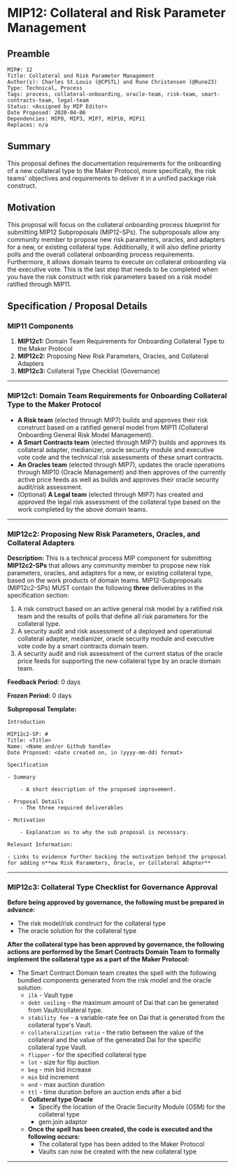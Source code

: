 # MIP12: Collateral and Risk Parameter Management

## Preamble
```
MIP#: 12
Title: Collateral and Risk Parameter Management
Author(s): Charles St.Louis (@CPSTL) and Rune Christensen (@Rune23) 
Type: Technical, Process
Tags: process, collateral-onboarding, oracle-team, risk-team, smart-contracts-team, legal-team
Status: <Assigned by MIP Editor>
Date Proposed: 2020-04-06
Dependencies: MIP0, MIP3, MIP7, MIP10, MIP11
Replaces: n/a
```  

## Summary

This proposal defines the documentation requirements for the onboarding of a new collateral type to the Maker Protocol, more specifically, the risk teams' objectives and requirements to deliver it in a unified package risk construct.

## Motivation

This proposal will focus on the collateral onboarding process blueprint for submitting MIP12 Subproposals (MIP12-SPs). The subproposals allow any community member to propose new risk parameters, oracles, and adapters for a new, or existing collateral type. Additionally, it will also define priority polls and the overall collateral onboarding process requirements. Furthermore, it allows domain teams to execute on collateral onboarding via the executive vote. This is the last step that needs to be completed when you have the risk construct with risk parameters based on a risk model ratified through MIP11.

## Specification / Proposal Details

### MIP11 Components

1. **MIP12c1:** Domain Team Requirements for Onboarding Collateral Type to the Maker Protocol
2. **MIP12c2:** Proposing New Risk Parameters, Oracles, and Collateral Adapters
3. **MIP12c3:** Collateral Type Checklist (Governance)

---

### MIP12c1: Domain Team Requirements for Onboarding Collateral Type to the Maker Protocol

- **A Risk team** (elected through MIP7) builds and approves their risk construct based on a ratified general model from MIP11 (Collateral Onboarding General Risk Model Management).
- **A Smart Contracts team** (elected through MIP7) builds and approves its collateral adapter, medianizer, oracle security module and executive vote code and the technical risk assessments of these smart contracts.
- **An Oracles team** (elected through MIP7), updates the oracle operations through MIP10 (Oracle Management) and then approves of the currently active price feeds as well as builds and approves their oracle security audit/risk assessment.
- (Optional) **A Legal team** (elected through MIP7) has created and approved the legal risk assessment of the collateral type based on the work completed by the above domain teams.

---

### MIP12c2: Proposing New Risk Parameters, Oracles, and Collateral Adapters

**Description:** This is a technical process MIP component for submitting **MIP12c2-SPs** that allows any community member to propose new risk parameters, oracles, and adapters for a new, or existing collateral type, based on the work products of domain teams. MIP12-Subproposals (MIP12c2-SPs) MUST contain the following **three** deliverables in the specification section:

1. A risk construct based on an active general risk model by a ratified risk team and the results of polls that define all risk parameters for the collateral type.
2. A security audit and risk assessment of a deployed and operational collateral adapter, medianizer, oracle security module and executive vote code by a smart contracts domain team.
3. A security audit and risk assessment of the current status of the oracle price feeds for supporting the new collateral type by an oracle domain team.


**Feedback Period:** 0 days

**Frozen Period:** 0 days

**Subproposal Template:**

    Introduction 
    
    MIP12c2-SP: #
    Title: <Title>
    Name: <Name and/or Github handle>
    Date Proposed: <date created on, in (yyyy-mm-dd) format>
    
    Specification 
    
    - Summary
    
    	- A short description of the proposed improvement.
        
    - Proposal Details
        - The three required deliverables 
    
    - Motivation
    
    	- Explanation as to why the sub proposal is necessary.
    
    Relevant Information:
    
    - Links to evidence further backing the motivation behind the proposal for adding n**ew Risk Parameters, Oracle, or Collateral Adapter**

---

### MIP12c3: Collateral Type Checklist for Governance Approval


**Before being approved by governance, the following must be prepared in advance:**

- The risk model/risk construct for the collateral type
- The oracle solution for the collateral type

**After the collateral type has been approved by governance, the following actions are performed by the Smart Contracts Domain Team to formally implement the collateral type as a part of the Maker Protocol:**

- The Smart Contract Domain team creates the spell with the following bundled components generated from the risk model and the oracle solution:
    - `ilk` - Vault type
    - `debt ceiling` - the maximum amount of Dai that can be generated from Vault/collateral type.
    - `stability fee` - a variable-rate fee on Dai that is generated from the collateral type's Vault.
    - `collateralization ratio` - the ratio between the value of the collateral and the value of the generated Dai for the specific collateral type Vault.
    - `flipper` - for the specified collateral type
    - `lot` - size for flip auction
    - `beg` - min bid increase
    - `min` bid increment
    - `end` - max auction duration
    - `ttl` - time duration before an auction ends after a bid
    - **Collateral type Oracle**
        - Specify the location of the Oracle Security Module (OSM) for the collateral type
        - gem.join adaptor
    - **Once the spell has been created, the code is executed and the following occurs:**
        - The collateral type has been added to the Maker Protocol
        - Vaults can now be created with the new collateral type
---
